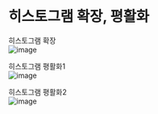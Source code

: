 # 히스토그램 확장, 평활화

히스토그램 확장<br>
![image](https://github.com/anulabgit/digital_image_processing2/assets/127391777/d1c930b0-2a14-4a37-ab38-6c710d2e678f)

히스토그램 평활화1<br>
![image](https://github.com/anulabgit/digital_image_processing2/assets/127391777/49d3eafe-f225-419e-a2e5-18a941c0d9a3)

히스토그램 평활화2<br>
![image](https://github.com/anulabgit/digital_image_processing2/assets/127391777/8755b789-a349-4599-a56d-35aff252beda)
